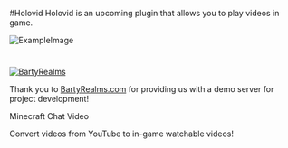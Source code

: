 #Holovid
Holovid is an upcoming plugin that allows you to play videos in game.

![ExampleImage](https://i.imgur.com/JmZn6gb.gif)

#

[![BartyRealms](https://i.imgur.com/OCZBTxm.png)](https://bartyrealms.com/)

Thank you to [BartyRealms.com](https://bartyrealms.com) for providing us with a demo server for project development!

Minecraft Chat Video

Convert videos from YouTube to in-game watchable videos!
